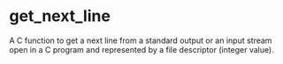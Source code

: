 # get_next_line
A C function to get a next line from a standard output or an input stream open in a C program and represented by a file descriptor (integer value).
